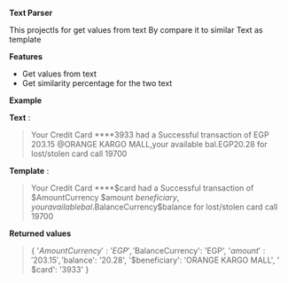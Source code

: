 **Text Parser**

This projectIs for get values from text By compare it to similar Text as template

**Features**

- Get values from text 
- Get similarity percentage for the two text 

**Example**

**Text** :
> 	Your Credit Card ****3933 had a Successful transaction of EGP 203.15 @ORANGE KARGO MALL,your available bal.EGP20.28 for lost/stolen card call 19700

**Template** : 

>	 Your Credit Card ****$card had a Successful transaction of $AmountCurrency $amount $beneficiary ,your available bal.$BalanceCurrency$balance for lost/stolen card call 19700

**Returned values**

> 	{
	'$AmountCurrency': 'EGP',
	'$BalanceCurrency': 'EGP',
	'$amount': '203.15',
	'$balance': '20.28',
	'$beneficiary': 'ORANGE KARGO MALL', '
	$card': '3933'
	}

